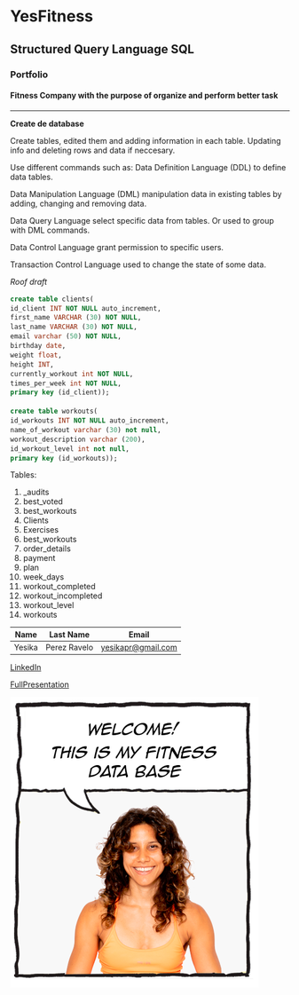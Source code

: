 # YesFitness

## Structured Query Language SQL

### Portfolio

#### Fitness Company with the purpose of organize and perform better task

---

**Create de database**

Create tables, edited them and adding information in each table.
Updating info and deleting rows and data if neccesary.

Use different commands such as:
Data Definition Language (DDL) to define data tables.

Data Manipulation Language (DML) manipulation data in existing tables by adding, changing and removing data. 

Data Query Language select specific data from tables. Or used to group with DML commands.

Data Control Language grant permission to specific users.

Transaction Control Language used to change the state of some data.

_Roof draft_

```SQL
create table clients(
id_client INT NOT NULL auto_increment,
first_name VARCHAR (30) NOT NULL,
last_name VARCHAR (30) NOT NULL,
email varchar (50) NOT NULL,
birthday date,
weight float,
height INT,
currently_workout int NOT NULL,
times_per_week int NOT NULL,
primary key (id_client));

create table workouts(
id_workouts INT NOT NULL auto_increment,
name_of_workout varchar (30) not null,
workout_description varchar (200),
id_workout_level int not null,
primary key (id_workouts));

```


Tables:
1. _audits
2. best_voted
3. best_workouts
4. Clients
5. Exercises
6. best_workouts
7. order_details
8. payment
9. plan
10. week_days
11. workout_completed
12. workout_incompleted
13. workout_level
14. workouts

| Name   | Last Name    | Email              |
| ------ | ------------ | ------------------ |
| Yesika | Perez Ravelo | yesikapr@gmail.com |

[LinkedIn](https://www.linkedin.com/in/yesikaperezravelo/)

[FullPresentation](https://docs.google.com/presentation/d/1-dyvPrLhhd7odLnPzpWRcAHFByR9tqBg2ExS_S3EE30/edit?usp=sharing)

![imagenPerfil](./img/yes.png)
